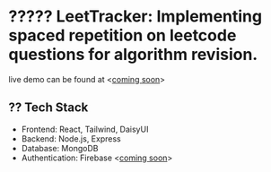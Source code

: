 # ????? LeetTracker: Implementing spaced repetition on leetcode questions for algorithm revision.

live demo can be found at <<u>coming soon</u>>

## ?? Tech Stack 
- Frontend: React, Tailwind, DaisyUI
- Backend: Node.js, Express
- Database: MongoDB
- Authentication: Firebase <<u>coming soon</u>>

